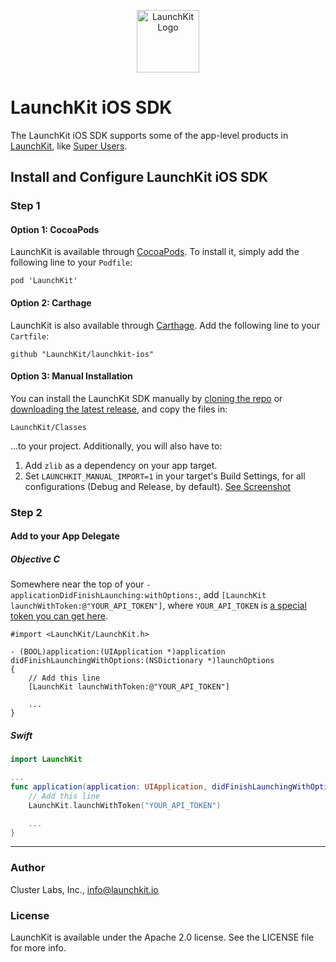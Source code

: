 <p align="center"><img src="https://d2kfjaekmjmy1l.cloudfront.net/images/icon-v8d70a510a2c9.png" width="100" alt="LaunchKit Logo"/></p>

# LaunchKit iOS SDK

The LaunchKit iOS SDK supports some of the app-level products in [LaunchKit](https://launchkit.io), like [Super Users](https://launchkit.io/users/onboard/install).

## Install and Configure LaunchKit iOS SDK
<!--
We are still learning how to make this easy for you. If you have any feedback, please send it our way.

---


_Warning! This part of the process needs to be completed by someone with access to your mobile app’s source code. If that’s not you, we’ve made it easy to get them involved. Just click here to send them an email with all the info they need._

---
-->

### Step 1

#### Option 1: CocoaPods
LaunchKit is available through [CocoaPods](http://cocoapods.org/). To install it, simply add the following line to your `Podfile`:

```
pod 'LaunchKit'
```

#### Option 2: Carthage
LaunchKit is also available through [Carthage](https://github.com/Carthage/Carthage). Add the following line to your `Cartfile`:

```
github "LaunchKit/launchkit-ios"
```

#### Option 3: Manual Installation
You can install the LaunchKit SDK manually by [cloning the repo](https://github.com/launchkit/launchkit-ios) or [downloading the latest release](https://github.com/launchkit/launchkit-ios/releases), and copy the files in:

```
LaunchKit/Classes
```
...to your project. Additionally, you will also have to:

1. Add `zlib` as a dependency on your app target.
2. Set `LAUNCHKIT_MANUAL_IMPORT=1` in your target's Build Settings, for all configurations (Debug and Release, by default). [See Screenshot](http://cl.ly/2a41171u0q1q)
 

### Step 2
#### Add to your App Delegate
##### _Objective C_
Somewhere near the top of your `-applicationDidFinishLaunching:withOptions:`, add `[LaunchKit launchWithToken:@"YOUR_API_TOKEN"]`, where `YOUR_API_TOKEN` is [a special token you can get here](https://launchkit.io/account/sdk-tokens).

```objc
#import <LaunchKit/LaunchKit.h>

- (BOOL)application:(UIApplication *)application didFinishLaunchingWithOptions:(NSDictionary *)launchOptions
{
    // Add this line
    [LaunchKit launchWithToken:@"YOUR_API_TOKEN"]

    ...
}
```

##### _Swift_

```swift
import LaunchKit

...
func application(application: UIApplication, didFinishLaunchingWithOptions launchOptions: [NSObject: AnyObject]?) -> Bool {
    // Add this line
    LaunchKit.launchWithToken("YOUR_API_TOKEN")

    ...
}
```
<!--
### Step 3 (Xcode 7 / iOS 9)
LaunchKit access some resources in Amazon AWS, and Amazon isn't fully TLS ready (yet). They have [documented the issue](https://mobile.awsblog.com/post/Tx2QM69ZE6BGTYX/Preparing-Your-Apps-for-iOS-9).

In your app's `Info.plist` file, add the following properties to `NSAppTransportSecurity`:

```
<key>NSAppTransportSecurity</key>
<dict>
	<key>NSAllowsArbitraryLoads</key>
	<false/>
	<key>NSExceptionDomains</key>
       <dict>
           <key>amazonaws.com</key>
           <dict>
               <key>NSThirdPartyExceptionMinimumTLSVersion</key>
               <string>TLSv1.0</string>
               <key>NSThirdPartyExceptionRequiresForwardSecrecy</key>
               <false/>
               <key>NSIncludesSubdomains</key>
               <true/>
           </dict>
           <key>amazonaws.com.cn</key>
           <dict>
               <key>NSThirdPartyExceptionMinimumTLSVersion</key>
               <string>TLSv1.0</string>
               <key>NSThirdPartyExceptionRequiresForwardSecrecy</key>
               <false/>
               <key>NSIncludesSubdomains</key>
               <true/>
           </dict>
	</dict>
</dict>
```

### (Optional) Step 4
#### Add Build Phase
If you are using remote resources like What's New, this script will retrieve any resource NSBundles and place them within your App Bundle as a cache. That way, those resources will be available immediately upon app start. On subsequent starts, LaunchKit will download any newer available versions of those resources, in case you make changes after building your app!

##### _Click Project in Xcode, and go to Build Phases_
![](http://i.imgur.com/2t4s3ua.png =800x)


##### _Click the + icon, and add a Script Phase_
![](http://i.imgur.com/7x0C22e.png =600x)

##### _Paste the following_

```
SCRIPT=`/usr/bin/find "${SRCROOT}/.." -name LaunchKitRemoteBundlesScript.playground | head -n 1`
xcrun -sdk macosx swift "${SCRIPT}/Contents.swift" "YOUR_API_TOKEN"
```
![](http://i.imgur.com/y9NUjpn.png =800x)
-->

---
### Author

Cluster Labs, Inc., info@launchkit.io

### License

LaunchKit is available under the Apache 2.0 license. See the LICENSE file for more info.